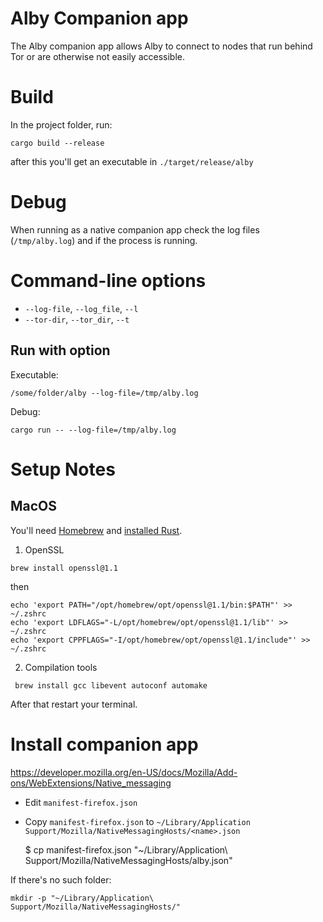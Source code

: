 # Alby Companion app

The Alby companion app allows Alby to connect to nodes that run behind Tor or are otherwise not easily accessible.

# Build
In the project folder, run:  
```
cargo build --release
```
after this you'll get an executable in `./target/release/alby`

# Debug

When running as a native companion app check the log files (`/tmp/alby.log`) and if the process is running. 


# Command-line options

* `--log-file`, `--log_file`, `--l`    
* `--tor-dir`, `--tor_dir`, `--t`

## Run with option

Executable:  

```
/some/folder/alby --log-file=/tmp/alby.log
```

Debug:  

```
cargo run -- --log-file=/tmp/alby.log
```


# Setup Notes

## MacOS
You'll need [Homebrew](https://brew.sh/) and [installed Rust](https://rustup.rs/).
  
1. OpenSSL
```
brew install openssl@1.1 
```
then
```
echo 'export PATH="/opt/homebrew/opt/openssl@1.1/bin:$PATH"' >> ~/.zshrc
echo 'export LDFLAGS="-L/opt/homebrew/opt/openssl@1.1/lib"' >> ~/.zshrc 
echo 'export CPPFLAGS="-I/opt/homebrew/opt/openssl@1.1/include"' >> ~/.zshrc
```
2. Compilation tools
```
 brew install gcc libevent autoconf automake    
```
After that restart your terminal.

# Install companion app

https://developer.mozilla.org/en-US/docs/Mozilla/Add-ons/WebExtensions/Native_messaging

* Edit `manifest-firefox.json`  
* Copy `manifest-firefox.json` to `~/Library/Application Support/Mozilla/NativeMessagingHosts/<name>.json`

    $ cp manifest-firefox.json "~/Library/Application\ Support/Mozilla/NativeMessagingHosts/alby.json"

If there's no such folder:  
```
mkdir -p "~/Library/Application\ Support/Mozilla/NativeMessagingHosts/"
```

